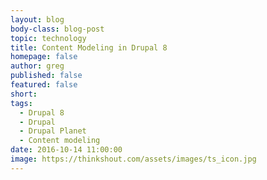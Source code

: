 ```yaml
---
layout: blog
body-class: blog-post
topic: technology
title: Content Modeling in Drupal 8
homepage: false
author: greg  
published: false
featured: false
short: 
tags:
  - Drupal 8
  - Drupal
  - Drupal Planet
  - Content modeling
date: 2016-10-14 11:00:00
image: https://thinkshout.com/assets/images/ts_icon.jpg
---
```

